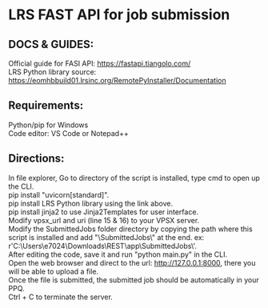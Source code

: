 # LRS FAST API for job submission
## DOCS & GUIDES:
Official guide for FASI API: https://fastapi.tiangolo.com/ \
LRS Python library source: https://eomhbbuild01.lrsinc.org/RemotePyInstaller/Documentation 

## Requirements:
Python/pip for Windows\
Code editor: VS Code or Notepad++ 

## Directions:
In file explorer, Go to directory of the script is installed, type cmd to open up the CLI.\
pip install "uvicorn[standard]".\
pip install LRS Python library using the link above.\
pip install jinja2 to use Jinja2Templates for user interface.\
Modify vpsx_url and uri (line 15 & 16) to your VPSX server.\
Modify the SubmittedJobs folder directory by copying the path where this script is installed and add "\SubmittedJobs\\" at the end. ex: r'C:\Users\e7024\Downloads\REST\app\SubmittedJobs\\'.\
After editing the code, save it and run "python main.py" in the CLI.\
Open the web browser and direct to the url: http://127.0.0.1:8000, there you will be able to upload a file.\
Once the file is submitted, the submitted job should be automatically in your PPQ.\
Ctrl + C to terminate the server.
